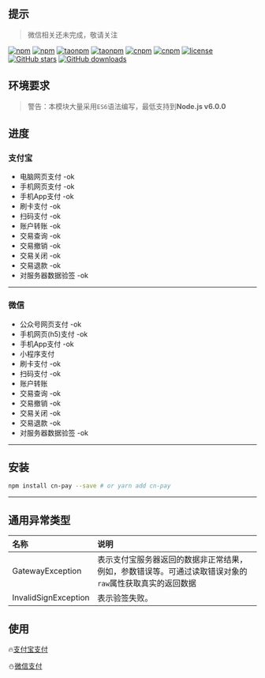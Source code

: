 ## 提示
> 微信相关还未完成，敬请关注

[![npm](https://img.shields.io/npm/v/cn-pay.svg?style=flat-square)](https://www.npmjs.com/package/cn-pay)
[![npm](https://img.shields.io/npm/dt/cn-pay.svg?style=flat-square)](https://www.npmjs.com/package/cn-pay)
[![taonpm](https://npm.taobao.org/badge/v/cn-pay.svg)](https://npm.taobao.org/package/cn-pay)
[![taonpm](https://npm.taobao.org/badge/d/cn-pay.svg)](https://npm.taobao.org/package/cn-pay)
[![cnpm](https://cnpmjs.org/badge/v/cn-pay.svg)](https://cnpmjs.org/package/cn-pay)
[![cnpm](https://cnpmjs.org/badge/d/cn-pay.svg)](https://cnpmjs.org/package/cn-pay)
[![license](https://img.shields.io/github/license/shmy/cn-pay.svg?style=flat-square)](https://github.com/shmy/cn-pay/blob/master/LICENSE.md)
[![GitHub stars](https://img.shields.io/github/stars/shmy/cn-pay.svg?style=social&label=Star)](https://github.com/shmy/cn-pay)
[![GitHub downloads](https://img.shields.io/github/downloads/shmy/cn-pay/total.svg)](https://github.com/shmy/cn-pay)

## 环境要求
> 警告：本模块大量采用`ES6`语法编写，最低支持到**Node.js v6.0.0**

## 进度
### 支付宝
+ 电脑网页支付 -ok
+ 手机网页支付 -ok
+ 手机App支付 -ok
+ 刷卡支付 -ok
+ 扫码支付 -ok
+ 账户转账 -ok
+ 交易查询 -ok
+ 交易撤销 -ok
+ 交易关闭 -ok
+ 交易退款 -ok
+ 对服务器数据验签 -ok

-----------------

### 微信
+ 公众号网页支付 -ok
+ 手机网页(h5)支付 -ok
+ 手机App支付 -ok
+ 小程序支付
+ 刷卡支付 -ok
+ 扫码支付 -ok
+ 账户转账
+ 交易查询 -ok
+ 交易撤销 -ok
+ 交易关闭 -ok
+ 交易退款 -ok
+ 对服务器数据验签 -ok

-------------------

## 安装
```bash
npm install cn-pay --save # or yarn add cn-pay
```

-------------------

## 通用异常类型

| 名称 |     说明 |
| :-------- | :------ |
| GatewayException | 表示支付宝服务器返回的数据非正常结果，例如，参数错误等。可通过读取错误对象的`raw`属性获取真实的返回数据 |
| InvalidSignException | 表示验签失败。 |

## 使用
🔥[支付宝支付](alipay.md)

⛄[微信支付](wechat.md)
